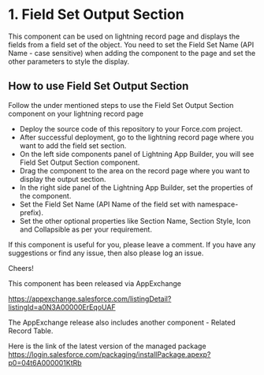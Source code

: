 # 1. Field Set Output Section
This component can be used on lightning record page and displays the fields from a field set of the object. You need to set the Field Set Name (API Name - case sensitive) when adding the component to the page and set the other parameters to style the display.

## How to use Field Set Output Section
Follow the under mentioned steps to use the Field Set Output Section component on your lightning record page
* Deploy the source code of this repository to your Force.com project.
* After successful deployment, go to the lightning record page where you want to add the field set section.
* On the left side components panel of Lightning App Builder, you will see Field Set Output Section component.
* Drag the component to the area on the record page where you want to display the output section.
* In the right side panel of the Lightning App Builder, set the properties of the component.
* Set the Field Set Name (API Name of the field set with namespace-prefix).
* Set the other optional properties like Section Name, Section Style, Icon and Collapsible as per your requirement.

If this component is useful for you, please leave a comment. If you have any suggestions or find any issue, then also please log an issue.

Cheers!


This component has been released via AppExchange

https://appexchange.salesforce.com/listingDetail?listingId=a0N3A00000ErEqoUAF

The AppExchange release also includes another component - Related Record Table. 

Here is the link of the latest version of the managed package 
https://login.salesforce.com/packaging/installPackage.apexp?p0=04t6A000001KtRb
